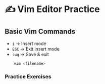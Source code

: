 # ✍️ Vim Editor Practice  

## **Basic Vim Commands**  
- `i` → Insert mode  
- `ESC` → Exit insert mode  
- `:wq` → Save & exit  

```sh
    vim <filename>
```

### **Practice Exercises**  
